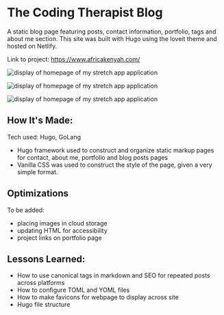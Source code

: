 # The Coding Therapist Blog

A static blog page featuring posts, contact information, portfolio, tags and about me section. This site was built with Hugo using the loveit theme and hosted on Netlify.

Link to project: https://www.africakenyah.com/



![display of homepage of my stretch app application](/images/bloghome.png)

![display of homepage of my stretch app application](/images/mywork.png)

![display of homepage of my stretch app application](/images/categoriespage.png)

## How It's Made:

Tech used: Hugo, GoLang

- Hugo framework used to construct and organize static markup pages for contact, about me, portfolio and blog posts pages
- Vanilla CSS was used to construct the style of the page, given a very simple format.


## Optimizations

To be added:

- placing images in cloud storage
- updating HTML for accessibility
- project links on portfolio page

## Lessons Learned:

- How to use canonical tags in markdown and SEO for repeated posts across platforms
- How to configure TOML and YOML files
- How to make favicons for webpage to display across site 
- Hugo file structure
